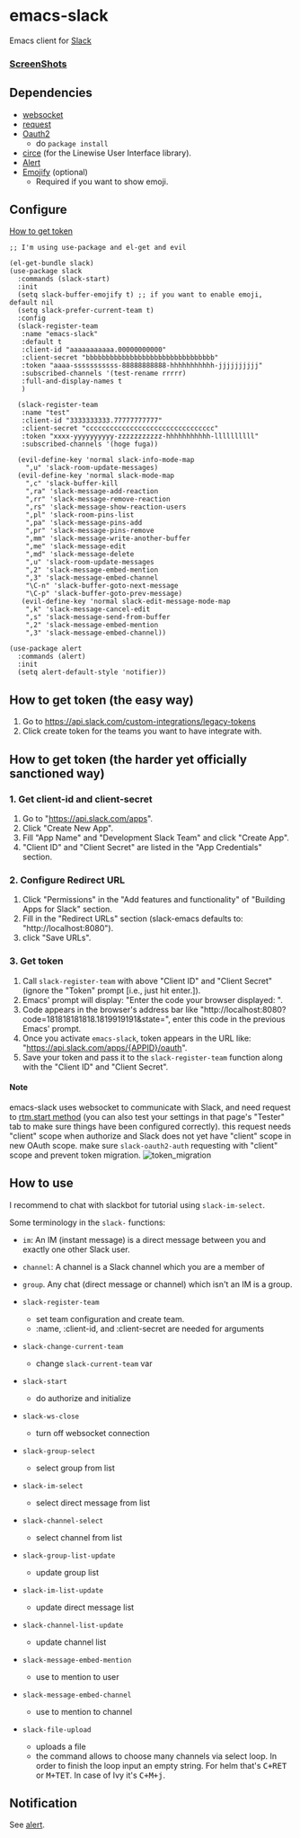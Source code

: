 # emacs-slack

Emacs client for [Slack](https://slack.com/)
### **[ScreenShots](https://github.com/yuya373/emacs-slack/wiki/ScreenShots)**

## Dependencies
- [websocket](https://github.com/ahyatt/emacs-websocket)
- [request](https://github.com/tkf/emacs-request)
- [Oauth2](https://github.com/emacsmirror/oauth2/blob/master/oauth2.el)
  - do `package install`
- [circe](https://github.com/jorgenschaefer/circe) (for the Linewise User Interface library).
- [Alert](https://github.com/jwiegley/alert)
- [Emojify](https://github.com/iqbalansari/emacs-emojify) (optional)
  - Required if you want to show emoji.

## Configure
[How to get token](#how-to-get-token-the-easy-way)

```elisp
;; I'm using use-package and el-get and evil

(el-get-bundle slack)
(use-package slack
  :commands (slack-start)
  :init
  (setq slack-buffer-emojify t) ;; if you want to enable emoji, default nil
  (setq slack-prefer-current-team t)
  :config
  (slack-register-team
   :name "emacs-slack"
   :default t
   :client-id "aaaaaaaaaaa.00000000000"
   :client-secret "bbbbbbbbbbbbbbbbbbbbbbbbbbbbbbbb"
   :token "aaaa-sssssssssss-88888888888-hhhhhhhhhhh-jjjjjjjjjj"
   :subscribed-channels '(test-rename rrrrr)
   :full-and-display-names t
   )

  (slack-register-team
   :name "test"
   :client-id "3333333333.77777777777"
   :client-secret "cccccccccccccccccccccccccccccccc"
   :token "xxxx-yyyyyyyyyy-zzzzzzzzzzz-hhhhhhhhhhh-llllllllll"
   :subscribed-channels '(hoge fuga))

  (evil-define-key 'normal slack-info-mode-map
    ",u" 'slack-room-update-messages)
  (evil-define-key 'normal slack-mode-map
    ",c" 'slack-buffer-kill
    ",ra" 'slack-message-add-reaction
    ",rr" 'slack-message-remove-reaction
    ",rs" 'slack-message-show-reaction-users
    ",pl" 'slack-room-pins-list
    ",pa" 'slack-message-pins-add
    ",pr" 'slack-message-pins-remove
    ",mm" 'slack-message-write-another-buffer
    ",me" 'slack-message-edit
    ",md" 'slack-message-delete
    ",u" 'slack-room-update-messages
    ",2" 'slack-message-embed-mention
    ",3" 'slack-message-embed-channel
    "\C-n" 'slack-buffer-goto-next-message
    "\C-p" 'slack-buffer-goto-prev-message)
   (evil-define-key 'normal slack-edit-message-mode-map
    ",k" 'slack-message-cancel-edit
    ",s" 'slack-message-send-from-buffer
    ",2" 'slack-message-embed-mention
    ",3" 'slack-message-embed-channel))

(use-package alert
  :commands (alert)
  :init
  (setq alert-default-style 'notifier))

```

## How to get token (the easy way)

1. Go to https://api.slack.com/custom-integrations/legacy-tokens
2. Click create token for the teams you want to have integrate with.

## How to get token (the harder yet officially sanctioned way)

### 1. Get client-id and client-secret

1. Go to "https://api.slack.com/apps".
2. Click "Create New App".
3. Fill "App Name" and "Development Slack Team" and click "Create App".
4. "Client ID" and "Client Secret" are listed in the "App Credentials" section.

### 2. Configure Redirect URL

1. Click "Permissions" in the "Add features and functionality" of "Building Apps for Slack" section.
2. Fill in the "Redirect URLs" section (slack-emacs defaults to: "http://localhost:8080").
3. click "Save URLs".

### 3. Get token

1. Call `slack-register-team` with above "Client ID" and "Client Secret" (ignore the "Token" prompt [i.e., just hit enter.]).
2. Emacs' prompt will display: "Enter the code your browser displayed: ".
3. Code appears in the browser's address bar like "http://localhost:8080?code=181818181818.1819919191&state=", enter this code in the previous Emacs' prompt.
4. Once you activate `emacs-slack`, token appears in the URL like: "https://api.slack.com/apps/{APPID}/oauth".
5. Save your token and pass it to the `slack-register-team` function along with the "Client ID" and "Client Secret".

#### Note

emacs-slack uses websocket to communicate with Slack, and need request to [rtm.start method](https://api.slack.com/methods/rtm.start) (you can also test your settings in that page's "Tester" tab to make sure things have been configured correctly).
this request needs "client" scope when authorize and Slack does not yet have "client" scope in new OAuth scope.
make sure `slack-oauth2-auth` requesting with "client" scope and prevent token migration.
![token_migration](https://github.com/yuya373/emacs-slack/wiki/images/token_migration.png)


## How to use

I recommend to chat with slackbot for tutorial using `slack-im-select`.

Some terminology in the `slack-` functions:
- `im`: An IM (instant message) is a direct message between you and exactly one other Slack user.
- `channel`: A channel is a Slack channel which you are a member of
- `group`. Any chat (direct message or channel) which isn't an IM is a group.

- `slack-register-team`
  - set team configuration and create team.
  - :name, :client-id, and :client-secret are needed for arguments
- `slack-change-current-team`
  - change `slack-current-team` var
- `slack-start`
  - do authorize and initialize
- `slack-ws-close`
  - turn off websocket connection
- `slack-group-select`
  - select group from list
- `slack-im-select`
  - select direct message from list
- `slack-channel-select`
  - select channel from list
- `slack-group-list-update`
  - update group list
- `slack-im-list-update`
  - update direct message list
- `slack-channel-list-update`
  - update channel list
- `slack-message-embed-mention`
  - use to mention to user
- `slack-message-embed-channel`
  - use to mention to channel
- `slack-file-upload`
  - uploads a file
  - the command allows to choose many channels via select loop. In order to finish the loop input an empty string. For helm that's <kbd>C+RET</kbd> or <kbd>M+TET</kbd>. In case of Ivy it's <kbd>C+M+j</kbd>.

## Notification

See [alert](https://github.com/jwiegley/alert).
